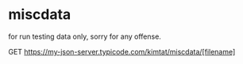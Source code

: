 # miscdata

for run testing data only, sorry for any offense.

GET https://my-json-server.typicode.com/kimtat/miscdata/[filename]
